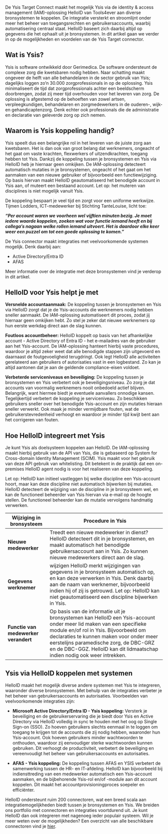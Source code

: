 De Ysis Target Connect maakt het mogelijk Ysis via de identity & access management (IAM)-oplossing HelloID van Tools4ever aan diverse bronsystemen te koppelen. De integratie versterkt en stroomlijnt onder meer het beheer van toegangsrechten en gebruikersaccounts, waarbij automatisering centraal staat. HelloID baseert zich daarbij altijd op gegevens die het ophaalt uit je bronsystemen. In dit artikel gaan we verder in op de mogelijkheden en voordelen van de Ysis Target connector. 

## Wat is Ysis?

Ysis is software ontwikkeld door Gerimedica. De software ondersteunt de complexe zorg die kwetsbaren nodig hebben. Naar schatting maakt ongeveer de helft van alle behandelaren in de sector gebruik van Ysis; dagelijks loggen zo’n 30.000 zorgprofessionals in op de oplossing. Ysis minimaliseert de tijd dat zorgprofessionals achter een beeldscherm doorbrengen, zodat zij meer tijd overhouden voor het leveren van zorg. De oplossing is afgestemd op de behoeften van zowel artsen, verpleegkundigen, behandelaren en zorgmedewerkers in de ouderen-, wijk- en gehandicaptenzorg. Denk echter ook professionals die de administratie en declaratie van geleverde zorg op zich nemen. 

## Waarom is Ysis koppeling handig?

Ysis speelt dus een belangrijke rol in het leveren van de juiste zorg aan kwetsbaren. Het is dan ook van groot belang dat werknemers, ongeacht of het gaat om vaste krachten, flexwerkers of uitzendkrachten, toegang hebben tot Ysis. Dankzij de koppeling tussen je bronsystemen en Ysis via HelloID heb je hiernaar geen omkijken. De IAM-oplossing detecteert automatisch mutaties in je bronsystemen, ongeacht of het gaat om het aanmaken van een nieuwe gebruiker of bijvoorbeeld een functiewijziging. Op basis hiervan maakt HelloID geautomatiseerd het benodigde account in Ysis aan, of muteert een bestaand account. Let op: het muteren van disciplines is niet mogelijk vanuit Ysis. 

De koppeling bespaart je veel tijd en zorgt voor een uniforme werkwijze. Tijmen Lodders, ICT-medewerker bij Stichting TanteLouise, licht toe: 

**_“Per account waren we voorheen wel vijftien minuten bezig. Je moet iedere waarde koppelen, zoeken wat voor functie iemand heeft en bij collega’s nagaan welke rollen iemand uitvoert. Het is daardoor elke keer weer een puzzel om tot een goede oplossing te komen.”_**

De Ysis connector maakt integraties met veelvoorkomende systemen mogelijk. Denk daarbij aan: 

*	Active Directory/Entra ID
*	AFAS

Meer informatie over de integratie met deze bronsystemen vind je verderop in dit artikel.

## HelloID voor Ysis helpt je met

**Versnelde accountaanmaak:** De koppeling tussen je bronsystemen en Ysis via HelloID zorgt dat je de Ysis-accounts die werknemers nodig hebben sneller aanmaakt. De IAM-oplossing automatiseert dit proces, zodat jij hiernaar geen omkijken hebt. Zo stel je zeker dat nieuwe werknemers op hun eerste werkdag direct aan de slag kunnen. 

**Foutloos accountbeheer:** HelloID koppelt op basis van het afhankelijke account - Active Directory of Entra ID - het e-mailadres van de gebruiker aan het Ysis-account. De IAM-oplossing hanteert hierbij vaste procedures, waardoor je altijd zeker weet dat alle benodigde stappen zijn uitgevoerd en daarnaast de foutgevoeligheid terugdringt. Ook legt HelloID alle activiteiten gerelateerd aan gebruikers of autorisaties vast in een logbestand. Zo kan je altijd aantonen dat je aan de geldende compliance-eisen voldoet. 

**Verbeterde serviceniveaus en beveiliging:** De koppeling tussen je bronsystemen en Ysis verbetert ook je beveiligingsniveau. Zo zorg je dat accounts van voormalig werknemers nooit onbedoeld actief blijven. Belangrijk, want hiermee biedt je eventuele aanvallers onnodige kansen. Tegelijkertijd verbetert de koppeling je serviceniveau. Zo beschikken gebruikers sneller over het benodigde Ysis-account en zijn mutaties hieraan sneller verwerkt. Ook maak je minder vermijdbare fouten, wat de gebruikerstevredenheid verhoogt en waardoor je minder tijd kwijt bent aan het corrigeren van fouten.

## Hoe HelloID integreert met Ysis

Je kunt Ysis als doelsysteem koppelen aan HelloID. De IAM-oplossing maakt hierbij gebruik van de API van Ysis, die is gebaseerd op System for Cross-domain Identity Management (SCIM). Ysis maakt voor het gebruik van deze API gebruik van whitelisting. Dit betekent in de praktijk dat een on-premises HelloID agent nodig is voor het realiseren van deze koppeling. 

Let op: HelloID kan initieel vastleggen bij welke discipline een Ysis-account hoort, maar kan deze discipline niet automatisch bijwerken bij mutaties. HelloID detecteert de wijziging van de discipline in je bronsysteem wel, en kan de functioneel beheerder van Ysis hiervan via e-mail op de hoogte stellen. De functioneel beheerder kan de mutatie vervolgens handmatig verwerken. 

| Wijziging in bronsysteem | 	Procedure in Ysis |
| ------------------------ | ------------------ | 
| **Nieuwe medewerker** |	Treedt een nieuwe medewerker in dienst? HelloID detecteert dit in je bronsystemen, en maakt automatisch het benodigde gebruikersaccount aan in Ysis. Zo kunnen nieuwe medewerkers direct aan de slag. 
| **Gegevens werknemer** |  wijzigen	HelloID merkt wijzigingen van gegevens in je bronsysteem automatisch op, en kan deze verwerken in Ysis. Denk daarbij aan de naam van werknemer, bijvoorbeeld indien hij of zij is getrouwd. Let op: HelloID kan niet geautomatiseerd een discipline bijwerken in Ysis. | 
| **Functie van medewerker verandert** |	Op basis van de informatie uit je bronsystemen kan HelloID een Ysis-account onder meer lid maken van een specifieke module en/of rol in Ysis. Bijvoorbeeld om declaraties te kunnen maken voor onder meer eerstelijns paramedische zorg, de DBC-GRZ en de DBC-GGZ. HelloID kan dit lidmaatschap indien nodig ook weer intrekken.|



## Ysis via HelloID koppelen met systemen

HelloID maakt het mogelijk diverse andere systemen met Ysis te integreren, waaronder diverse bronsystemen. Met behulp van de integraties verbeter je het beheer van gebruikersaccounts en autorisaties. Voorbeelden van veelvoorkomende integraties zijn: 

* **Microsoft Active Directory/Entra ID - Ysis koppeling:** Versterk je beveiliging en de gebruikerservaring die je biedt door Ysis en Active Directory via HelloID volledig in sync te houden met het oog op Single Sign-on (SSO). Zo hoeven gebruikers slechts eenmaal in te loggen om toegang te krijgen tot de accounts die zij nodig hebben, waaronder hun Ysis-account. Ook hoeven gebruikers minder wachtwoorden te onthouden, waardoor zij eenvoudiger sterke wachtwoorden kunnen gebruiken. Dit verhoogt de productiviteit, verbetert de beveiliging en vereenvoudigt het beheer van gebruikersaccounts en autorisaties. 

* **AFAS - Ysis koppeling:** De koppeling tussen AFAS en YSIS verbetert de samenwerking tussen de HR- en IT-afdeling. HelloID kan bijvoorbeeld bij indiensttreding van een medewerker automatisch een Ysis-account aanmaken, en de bijbehorende Ysis-rol en/of -module aan dit account koppelen. Dit maakt het accountprovisioningproces soepeler en efficiënter.

HelloID ondersteunt ruim 200 connectoren, wat een breed scala aan integratiemogelijkheden biedt tussen je bronsystemen en Ysis. We breiden ons portfolio met connectoren en integraties voortdurend uit. Je kunt HelloID dan ook integreren met nagenoeg ieder populair systeem. Wil je meer weten over de mogelijkheden? Een overzicht van alle beschikbare connectoren vind je [hier](https://www.tools4ever.nl/connectoren/).
